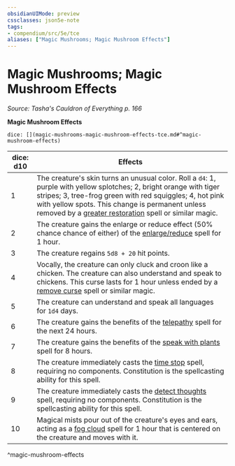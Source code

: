 ```yaml
---
obsidianUIMode: preview
cssclasses: json5e-note
tags:
- compendium/src/5e/tce
aliases: ["Magic Mushrooms; Magic Mushroom Effects"]
---
```

# Magic Mushrooms; Magic Mushroom Effects
*Source: Tasha's Cauldron of Everything p. 166* 

**Magic Mushroom Effects**

`dice: [](magic-mushrooms-magic-mushroom-effects-tce.md#^magic-mushroom-effects)`

| dice: d10 | Effects |
|-----------|---------|
| 1 | The creature's skin turns an unusual color. Roll a `d4`: 1, purple with yellow splotches; 2, bright orange with tiger stripes; 3, tree-frog green with red squiggles; 4, hot pink with yellow spots. This change is permanent unless removed by a [greater restoration](/Systems/5e/spells/greater-restoration.md) spell or similar magic. |
| 2 | The creature gains the enlarge or reduce effect (50% chance chance of either) of the [enlarge/reduce](/Systems/5e/spells/enlarge-reduce.md) spell for 1 hour. |
| 3 | The creature regains `5d8 + 20` hit points. |
| 4 | Vocally, the creature can only cluck and croon like a chicken. The creature can also understand and speak to chickens. This curse lasts for 1 hour unless ended by a [remove curse](/Systems/5e/spells/remove-curse.md) spell or similar magic. |
| 5 | The creature can understand and speak all languages for `1d4` days. |
| 6 | The creature gains the benefits of the [telepathy](/Systems/5e/spells/telepathy.md) spell for the next 24 hours. |
| 7 | The creature gains the benefits of the [speak with plants](/Systems/5e/spells/speak-with-plants.md) spell for 8 hours. |
| 8 | The creature immediately casts the [time stop](/Systems/5e/spells/time-stop.md) spell, requiring no components. Constitution is the spellcasting ability for this spell. |
| 9 | The creature immediately casts the [detect thoughts](/Systems/5e/spells/detect-thoughts.md) spell, requiring no components. Constitution is the spellcasting ability for this spell. |
| 10 | Magical mists pour out of the creature's eyes and ears, acting as a [fog cloud](/Systems/5e/spells/fog-cloud.md) spell for 1 hour that is centered on the creature and moves with it. |
^magic-mushroom-effects